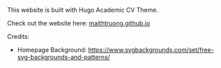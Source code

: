 This website is built with Hugo Academic CV Theme.

Check out the website here: [maithtruong.github.io](https://maithtruong.github.io/)

Credits:
- Homepage Background: https://www.svgbackgrounds.com/set/free-svg-backgrounds-and-patterns/
